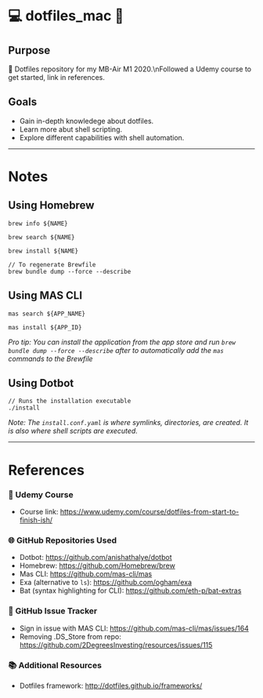 # 💻 dotfiles_mac 🍎

## Purpose
📁 Dotfiles repository for my MB-Air M1 2020.\nFollowed a Udemy course to get started, link in references.

## Goals
- Gain in-depth knowledege about dotfiles.
- Learn more abut shell scripting.
- Explore different capabilities with shell automation.

---

# Notes

## Using Homebrew
```
brew info ${NAME}

brew search ${NAME}

brew install ${NAME}

// To regenerate Brewfile
brew bundle dump --force --describe 
```

## Using MAS CLI
```
mas search ${APP_NAME}

mas install ${APP_ID}
```

_Pro tip: You can install the application from the app store and run `brew bundle dump --force --describe` after to automatically add the `mas` commands to the Brewfile_

## Using Dotbot
```
// Runs the installation executable
./install 
```

_Note: The `install.conf.yaml` is where symlinks, directories, are created. It is also where shell scripts are executed._

---

# References

### 📖 Udemy Course 
- Course link: https://www.udemy.com/course/dotfiles-from-start-to-finish-ish/

### 🌐 GitHub Repositories Used
- Dotbot: https://github.com/anishathalye/dotbot
- Homebrew: https://github.com/Homebrew/brew
- Mas CLI: https://github.com/mas-cli/mas
- Exa (alternative to `ls`): https://github.com/ogham/exa
- Bat (syntax highlighting for CLI): https://github.com/eth-p/bat-extras

### 👀 GitHub Issue Tracker
- Sign in issue with MAS CLI: https://github.com/mas-cli/mas/issues/164
- Removing .DS_Store from repo: https://github.com/2DegreesInvesting/resources/issues/115

### 📚 Additional Resources
- Dotfiles framework: http://dotfiles.github.io/frameworks/
